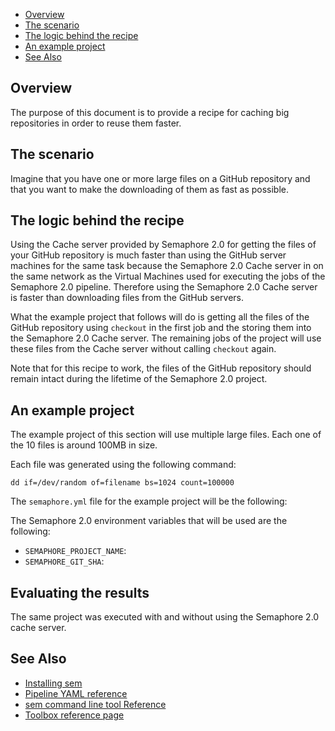 
* [Overview](#overview)
* [The scenario](#the-scenario)
* [The logic behind the recipe](#the-logic-behind-the-recipe)
* [An example project](#an-example-project)
* [See Also](#see-also)

## Overview

The purpose of this document is to provide a recipe for caching big
repositories in order to reuse them faster.

## The scenario

Imagine that you have one or more large files on a GitHub repository and that
you want to make the downloading of them as fast as possible.

## The logic behind the recipe

Using the Cache server provided by Semaphore 2.0 for getting the files of your
GitHub repository is much faster than using the GitHub server machines for the
same task because the Semaphore 2.0 Cache server in on the same network as the
Virtual Machines used for executing the jobs of the Semaphore 2.0 pipeline.
Therefore using the Semaphore 2.0 Cache server is faster than downloading files
from the GitHub servers.

What the example project that follows will do is getting all the files of the
GitHub repository using `checkout` in the first job and the storing them into
the Semaphore 2.0 Cache server. The remaining jobs of the project will use
these files from the Cache server without calling `checkout` again.

Note that for this recipe to work, the files of the GitHub repository should
remain intact during the lifetime of the Semaphore 2.0 project.

## An example project

The example project of this section will use multiple large files. Each one of
the 10 files is around 100MB in size.

Each file was generated using the following command:

    dd if=/dev/random of=filename bs=1024 count=100000

The `semaphore.yml` file for the example project will be the following:


The Semaphore 2.0 environment variables that will be used are the following:

* `SEMAPHORE_PROJECT_NAME`:
* `SEMAPHORE_GIT_SHA`:

## Evaluating the results

The same project was executed with and without using the Semaphore 2.0 cache
server.

## See Also

* [Installing sem](https://docs.semaphoreci.com/article/63-your-first-project)
* [Pipeline YAML reference](https://docs.semaphoreci.com/article/50-pipeline-yaml)
* [sem command line tool Reference](https://docs.semaphoreci.com/article/53-sem-reference)
* [Toolbox reference page](https://docs.semaphoreci.com/article/54-toolbox-reference)
